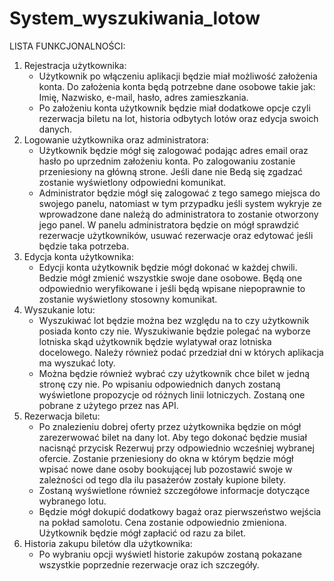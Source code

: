 # System_wyszukiwania_lotow

LISTA FUNKCJONALNOŚCI:

1.	Rejestracja użytkownika:
      - Użytkownik po włączeniu aplikacji będzie miał możliwość założenia konta. Do założenia konta będą potrzebne dane osobowe takie jak: Imię, Nazwisko, e-mail, hasło, adres zamieszkania.
      - Po założeniu konta użytkownik będzie miał dodatkowe opcje czyli rezerwacja biletu na lot, historia odbytych lotów oraz edycja swoich danych.
2.	Logowanie użytkownika oraz administratora:
      - Użytkownik będzie mógł się zalogować podając adres email oraz hasło po uprzednim założeniu konta. Po zalogowaniu zostanie przeniesiony na główną strone. Jeśli dane nie Bedą się zgadzać zostanie wyświetlony odpowiedni komunikat.
      - Administrator będzie mógł się zalogować z tego samego miejsca do swojego panelu, natomiast w tym przypadku jeśli system wykryje ze wprowadzone dane należą do administratora to zostanie otworzony jego panel. W panelu administratora będzie on mógł sprawdzić rezerwacje użytkowników, usuwać rezerwacje oraz edytować jeśli będzie taka potrzeba.
3.	Edycja konta użytkownika:
      - Edycji konta użytkownik będzie mógł dokonać w każdej chwili. Bedzie mógł zmienić wszystkie swoje dane osobowe. Będą one odpowiednio weryfikowane i jeśli będą wpisane niepoprawnie to zostanie wyświetlony stosowny komunikat.
4.	Wyszukanie lotu:
    - Wyszukiwać lot będzie można bez względu na to czy użytkownik posiada konto czy nie. Wyszukiwanie będzie polegać na wyborze lotniska skąd użytkownik będzie wylatywał oraz lotniska docelowego. Należy również podać przedział dni w których aplikacja ma wyszukać loty.
    - Można będzie również wybrać czy użytkownik chce bilet w jedną stronę czy nie. Po wpisaniu odpowiednich danych zostaną wyświetlone propozycje od różnych linii lotniczych. Zostaną one pobrane z użytego przez nas API.
5.	Rezerwacja biletu:
      - Po znalezieniu dobrej oferty przez użytkownika będzie on mógł zarezerwować bilet na dany lot. Aby tego dokonać będzie musiał nacisnąć przycisk Rezerwuj przy odpowiednio wcześniej wybranej ofercie. Zostanie przeniesiony do okna w którym będzie mógł wpisać nowe dane osoby bookującej lub pozostawić swoje w zależności od tego dla ilu pasażerów zostały kupione bilety.
      - Zostaną wyświetlone również szczegółowe informacje dotyczące wybranego lotu.
      - Będzie mógł dokupić dodatkowy bagaż oraz pierwszeństwo wejścia na pokład samolotu. Cena zostanie odpowiednio zmieniona. Użytkownik będzie mógł zapłacić od razu za bilet.
6.	Historia zakupu biletów dla użytkownika:
      - Po wybraniu opcji wyświetl historie zakupów zostaną pokazane wszystkie poprzednie rezerwacje oraz ich szczegóły.

